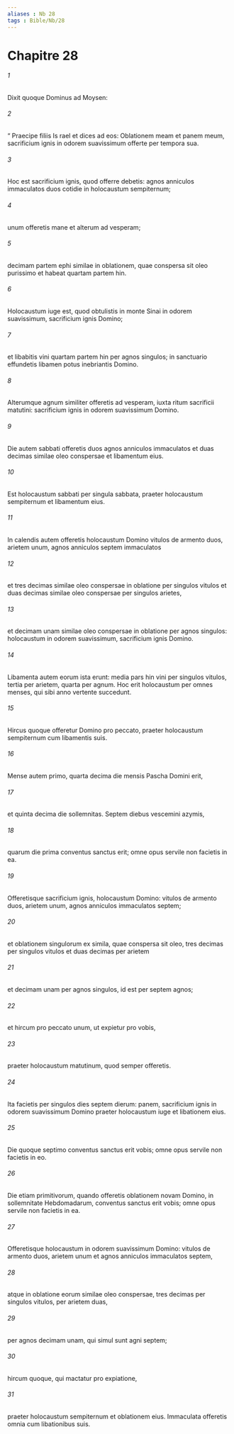 ```yaml
---
aliases : Nb 28
tags : Bible/Nb/28
---
```


# Chapitre 28

###### 1
Dixit quoque Dominus ad Moysen: 
###### 2
“ Praecipe filiis Is rael et dices ad eos: Oblationem meam et panem meum, sacrificium ignis in odorem suavissimum offerte per tempora sua.
###### 3
Hoc est sacrificium ignis, quod offerre debetis: agnos anniculos immaculatos duos cotidie in holocaustum sempiternum; 
###### 4
unum offeretis mane et alterum ad vesperam; 
###### 5
decimam partem ephi similae in oblationem, quae conspersa sit oleo purissimo et habeat quartam partem hin. 
###### 6
Holocaustum iuge est, quod obtulistis in monte Sinai in odorem suavissimum, sacrificium ignis Domino; 
###### 7
et libabitis vini quartam partem hin per agnos singulos; in sanctuario effundetis libamen potus inebriantis Domino. 
###### 8
Alterumque agnum similiter offeretis ad vesperam, iuxta ritum sacrificii matutini: sacrificium ignis in odorem suavissimum Domino.
###### 9
Die autem sabbati offeretis duos agnos anniculos immaculatos et duas decimas similae oleo conspersae et libamentum eius. 
###### 10
Est holocaustum sabbati per singula sabbata, praeter holocaustum sempiternum et libamentum eius.
###### 11
In calendis autem offeretis holocaustum Domino vitulos de armento duos, arietem unum, agnos anniculos septem immaculatos 
###### 12
et tres decimas similae oleo conspersae in oblatione per singulos vitulos et duas decimas similae oleo conspersae per singulos arietes, 
###### 13
et decimam unam similae oleo conspersae in oblatione per agnos singulos: holocaustum in odorem suavissimum, sacrificium ignis Domino. 
###### 14
Libamenta autem eorum ista erunt: media pars hin vini per singulos vitulos, tertia per arietem, quarta per agnum. Hoc erit holocaustum per omnes menses, qui sibi anno vertente succedunt. 
###### 15
Hircus quoque offeretur Domino pro peccato, praeter holocaustum sempiternum cum libamentis suis.
###### 16
Mense autem primo, quarta decima die mensis Pascha Domini erit, 
###### 17
et quinta decima die sollemnitas. Septem diebus vescemini azymis, 
###### 18
quarum die prima conventus sanctus erit; omne opus servile non facietis in ea. 
###### 19
Offeretisque sacrificium ignis, holocaustum Domino: vitulos de armento duos, arietem unum, agnos anniculos immaculatos septem; 
###### 20
et oblationem singulorum ex simila, quae conspersa sit oleo, tres decimas per singulos vitulos et duas decimas per arietem 
###### 21
et decimam unam per agnos singulos, id est per septem agnos; 
###### 22
et hircum pro peccato unum, ut expietur pro vobis, 
###### 23
praeter holocaustum matutinum, quod semper offeretis. 
###### 24
Ita facietis per singulos dies septem dierum: panem, sacrificium ignis in odorem suavissimum Domino praeter holocaustum iuge et libationem eius. 
###### 25
Die quoque septimo conventus sanctus erit vobis; omne opus servile non facietis in eo.
###### 26
Die etiam primitivorum, quando offeretis oblationem novam Domino, in sollemnitate Hebdomadarum, conventus sanctus erit vobis; omne opus servile non facietis in ea. 
###### 27
Offeretisque holocaustum in odorem suavissimum Domino: vitulos de armento duos, arietem unum et agnos anniculos immaculatos septem, 
###### 28
atque in oblatione eorum similae oleo conspersae, tres decimas per singulos vitulos, per arietem duas, 
###### 29
per agnos decimam unam, qui simul sunt agni septem; 
###### 30
hircum quoque, qui mactatur pro expiatione, 
###### 31
praeter holocaustum sempiternum et oblationem eius. Immaculata offeretis omnia cum libationibus suis.

